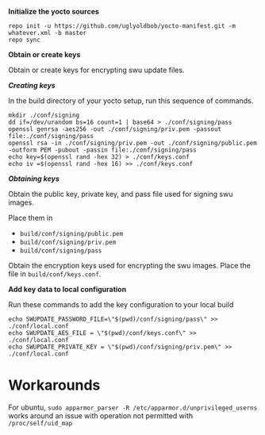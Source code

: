 **Initialize the yocto sources**
```
repo init -u https://github.com/uglyoldbob/yocto-manifest.git -m whatever.xml -b master
repo sync
```

**Obtain or create keys**

Obtain or create keys for encrypting swu update files.

***Creating keys***

In the build directory of your yocto setup, run this sequence of commands.
```
mkdir ./conf/signing
dd if=/dev/urandom bs=16 count=1 | base64 > ./conf/signing/pass
openssl genrsa -aes256 -out ./conf/signing/priv.pem -passout file:./conf/signing/pass
openssl rsa -in ./conf/signing/priv.pem -out ./conf/signing/public.pem -outform PEM -pubout -passin file:./conf/signing/pass
echo key=$(openssl rand -hex 32) > ./conf/keys.conf
echo iv =$(openssl rand -hex 16) >> ./conf/keys.conf
```

***Obtaining keys***

Obtain the public key, private key, and pass file used for signing swu images. 

Place them in 

* `build/conf/signing/public.pem`
* `build/conf/signing/priv.pem`
* `build/conf/signing/pass`

Obtain the encryption keys used for encrypting the swu images. Place the file in `build/conf/keys.conf`.

**Add key data to local configuration**

Run these commands to add the key configuration to your local build
```
echo SWUPDATE_PASSWORD_FILE=\"$(pwd)/conf/signing/pass\" >> ./conf/local.conf
echo SWUPDATE_AES_FILE = \"$(pwd)/conf/keys.conf\" >> ./conf/local.conf
echo SWUPDATE_PRIVATE_KEY = \"$(pwd)/conf/signing/priv.pem\" >> ./conf/local.conf
```

# Workarounds

For ubuntu, `sudo apparmor_parser -R /etc/apparmor.d/unprivileged_userns` works around an issue with operation not permitted with `/proc/self/uid_map`
